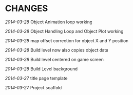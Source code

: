 CHANGES
=======

*2014-03-28*  Object Animation loop working

*2014-03-28*  Object Handling Loop and Object Plot working

*2014-03-28*  map offset correction for object X and Y position

*2014-03-28*  Build level now also copies object data

*2014-03-28*  Build level centered on game screen

*2014-03-28*  Build Level background

*2014-03-27*  title page template

*2014-03-27*  Project scaffold
